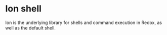 # Ion shell

Ion is the underlying library for shells and command execution in Redox, as well as the default shell.
